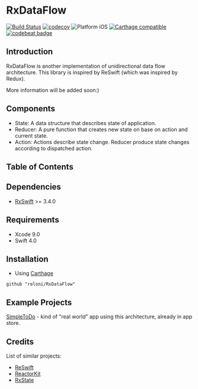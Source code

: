 # RxDataFlow

[![Build Status](https://travis-ci.org/reloni/RxDataFlow.svg?branch=master)](https://travis-ci.org/reloni/RxDataFlow)
[![codecov](https://codecov.io/gh/reloni/RxDataFlow/branch/master/graph/badge.svg)](https://codecov.io/gh/reloni/RxDataFlow)
![Platform iOS](https://img.shields.io/badge/platform-iOS-lightgray.svg)
[![Carthage compatible](https://img.shields.io/badge/Carthage-compatible-4BC51D.svg?style=flat)](https://github.com/Carthage/Carthage)
[![codebeat badge](https://codebeat.co/badges/7cf46f0c-96ad-4f11-b547-cfd021868765)](https://codebeat.co/projects/github-com-reloni-rxdataflow-master)

## Introduction
RxDataFlow is another implementation of unidirectional data flow architecture. This library is inspired by ReSwift (which was inspired by Redux).

More information will be added soon:)

## Components
- State: A data structure that describes state of application.
- Reducer: A pure function that creates new state on base on action and current state.
- Action: Actions describe state change. Reducer produce state changes according to dispatched action.

## Table of Contents

## Dependencies
- [RxSwift](https://github.com/ReactiveX/RxSwift) >= 3.4.0

## Requirements
- Xcode 9.0
- Swift 4.0

## Installation
- Using [Carthage](https://github.com/Carthage/Carthage)
 ```
github "reloni/RxDataFlow"
```

## Example Projects
[SimpleToDo](https://github.com/reloni/SimpleTodo) - kind of "real world" app using this architecture, already in app store.

## Credits
List of similar projects:
- [ReSwift](https://github.com/ReSwift/ReSwift)
- [ReactorKit](https://github.com/ReactorKit/ReactorKit)
- [RxState](https://github.com/RxSwiftCommunity/RxState)
